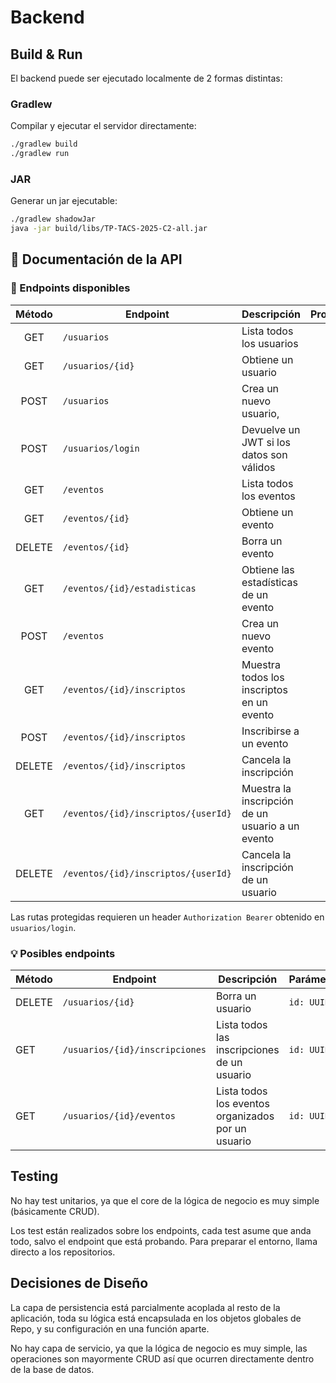 # Backend

## Build & Run

El backend puede ser ejecutado localmente de 2 formas distintas:

### Gradlew

Compilar y ejecutar el servidor directamente:

```bash
./gradlew build
./gradlew run 
```

### JAR

Generar un jar ejecutable:

```bash
./gradlew shadowJar
java -jar build/libs/TP-TACS-2025-C2-all.jar
```

## 📖 Documentación de la API

### 🔹 Endpoints disponibles

| Método | Endpoint                            | Descripción                                      | Protegida | Parámetros                    |
|:------:|-------------------------------------|--------------------------------------------------|:---------:|-------------------------------|
|  GET   | `/usuarios`                         | Lista todos los usuarios                         |     ❌     |                               |
|  GET   | `/usuarios/{id}`                    | Obtiene un usuario                               |     ❌     | `id: UUID`                    |
|  POST  | `/usuarios`                         | Crea un nuevo usuario,                           |     ❌     | JSON body                     |
|  POST  | `/usuarios/login`                   | Devuelve un JWT si los datos son válidos         |     ❌     | JSON body                     |
|  GET   | `/eventos`                          | Lista todos los eventos                          |     ❌     |                               |
|  GET   | `/eventos/{id}`                     | Obtiene un evento                                |     ❌     | `id: UUID`                    |
| DELETE | `/eventos/{id}`                     | Borra un evento                                  |    ✔️     | `id: UUID`                    |
|  GET   | `/eventos/{id}/estadisticas`        | Obtiene las estadísticas de un evento            |     ❌     | `id: UUID`                    |
|  POST  | `/eventos`                          | Crea un nuevo evento                             |    ✔️     | JSON body                     |
|  GET   | `/eventos/{id}/inscriptos`          | Muestra todos los inscriptos en un evento        |    ✔️     | `id: UUID`                    |
|  POST  | `/eventos/{id}/inscriptos`          | Inscribirse a un evento                          |    ✔️     | `id: UUID`                    |
| DELETE | `/eventos/{id}/inscriptos`          | Cancela la inscripción                           |    ✔️     | `id: UUID`                    |
|  GET   | `/eventos/{id}/inscriptos/{userId}` | Muestra la inscripción de un usuario a un evento |    ✔️     | `id: UUID`, `usuarioId: UUID` |                               |
| DELETE | `/eventos/{id}/inscriptos/{userId}` | Cancela la inscripción de un usuario             |    ✔️     | `id: UUID`, `usuarioId: UUID` |

Las rutas protegidas requieren un header `Authorization Bearer` obtenido en `usuarios/login`. 

### 💡 Posibles endpoints

| Método | Endpoint                       | Descripción                                                | Parámetros |
|--------|--------------------------------|------------------------------------------------------------|------------|
| DELETE | `/usuarios/{id}`               | Borra un usuario                                           | `id: UUID` |
| GET    | `/usuarios/{id}/inscripciones` | Lista todos las inscripciones de un usuario                | `id: UUID` |
| GET    | `/usuarios/{id}/eventos`       | Lista todos los eventos organizados por un usuario         | `id: UUID` |

## Testing

No hay test unitarios, ya que el core de la lógica de negocio es muy simple (básicamente CRUD).

Los test están realizados sobre los endpoints, cada test asume que anda todo, salvo el endpoint que
está probando. Para preparar el entorno, llama directo a los repositorios.

## Decisiones de Diseño

La capa de persistencia está parcialmente acoplada al resto de la aplicación, toda su lógica está
encapsulada en los objetos globales de Repo, y su configuración en una función aparte.

No hay capa de servicio, ya que la lógica de negocio es muy simple, las operaciones son mayormente CRUD
así que ocurren directamente dentro de la base de datos.

